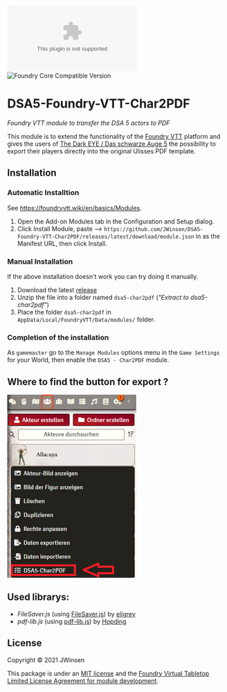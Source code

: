 ![Latest Release Download Count](https://img.shields.io/github/downloads/JWinsen/DSA5-Foundry-VTT-Char2PDF/latest/module.zip?label=Downloads&style=flat-square&color=9b43a8) ![Foundry Core Compatible Version](https://img.shields.io/badge/dynamic/json.svg?url=https%3A%2F%2Fraw.githubusercontent.com%2FJWinsen%2FDSA5-Foundry-VTT-Char2PDF%2Fmain%2Fmodule.json&label=Foundry%20Core%20Compatible%20Version&query=$.compatibleCoreVersion&style=flat-square&color=ff6400)

# DSA5-Foundry-VTT-Char2PDF
*Foundry VTT module to transfer the DSA 5 actors to PDF*

This module is to extend the functionality of the [Foundry VTT](https://foundryvtt.com/) platform and gives the users of [The Dark EYE / Das schwarze Auge 5](https://foundryvtt.com/packages/dsa5) the possibility to export their players directly into the original Ulisses PDF template.  

## Installation
### Automatic Installtion
See https://foundryvtt.wiki/en/basics/Modules. 

1. Open the Add-on Modules tab in the Configuration and Setup dialog.
2. Click Install Module, paste --> `https://github.com/JWinsen/DSA5-Foundry-VTT-Char2PDF/releases/latest/download/module.json`
   in as the Manifest URL, then click Install.

### Manual Installation
If the above installation doesn't work you can try doing it manually.
1. Download the latest [release](https://github.com/Jerakin/p5e-foundryVTT/releases)
2. Unzip the file into a folder named `dsa5-char2pdf` (*"Extract to dsa5-char2pdf"*)
3. Place the folder `dsa5-char2pdf` in `AppData/Local/FoundryVTT/Data/modules/` folder.

### Completion of the installation
As `gamemaster` go to the `Manage Modules` options menu in the `Game Settings` for your World, then enable the `DSA5 - Char2PDF` module.

## Where to find the button for export ? 

![alt text](https://github.com/JWinsen/DSA5-Foundry-VTT-Char2PDF/blob/main/Where_to_find_the_Button.png?raw=true)

## Used librarys: 
- *FileSaver.js* (using [FileSaver.js](https://github.com/eligrey/FileSaver.js)) by [eligrey](https://github.com/eligrey)
- *pdf-lib.js* (using [pdf-lib.js](https://github.com/Hopding/pdf-lib)) by [Hopding](https://github.com/Hopding)

## License

Copyright © 2021 JWinsen

This package is under an [MIT license](LICENSE) and the [Foundry Virtual Tabletop Limited License Agreement for module development](https://foundryvtt.com/article/license/).
